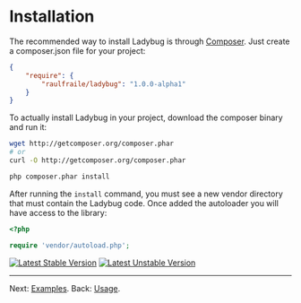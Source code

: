 # Installation

The recommended way to install Ladybug is through [Composer](http://packagist.org/about-composer). Just create a composer.json file for your project:

``` json
{
    "require": {
        "raulfraile/ladybug": "1.0.0-alpha1"
    }
}
```
To actually install Ladybug in your project, download the composer binary and run it:

``` bash
wget http://getcomposer.org/composer.phar
# or
curl -O http://getcomposer.org/composer.phar

php composer.phar install
```

After running the `install` command, you must see a new vendor directory that must contain the Ladybug code.
Once added the autoloader you will have access to the library:

``` php
<?php

require 'vendor/autoload.php';
```

[![Latest Stable Version](https://poser.pugx.org/raulfraile/ladybug/v/stable.png)](https://packagist.org/packages/raulfraile/ladybug)
[![Latest Unstable Version](https://poser.pugx.org/raulfraile/ladybug/v/unstable.png)](https://packagist.org/packages/raulfraile/ladybug)

***

Next: [Examples](https://github.com/raulfraile/ladybug/blob/master/doc/examples.md).
Back: [Usage](https://github.com/raulfraile/ladybug/blob/master/doc/usage.md).